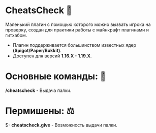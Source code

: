 # CheatsCheck 💬
Маленький плагин c помощью которого можно вызвать игрока на проверку, создан для практики работы с майнкрафт плагинами и гитхабом. 
 - Плагин поддерживается большинством известных ядер **(Spigot/Paper/Bukkit)**.
 - Доступен для версий **1.16.X - 1.19.X**.

<!--
 ### **Выбор языка: [[RU]](./README.md) [[EN]](./README_EN.md)**
-->
# Основные команды: 💾
  **/cheatscheck** - Выдача палки.

# Пермишены: ⚖️
$- **cheatscheck.give** - Возможность выдачи палки.

<!--
# Фото 📷

#### Использование команды
<img src="/photos/use.png">

#### Использование команды с лишними аргументами
<img src="/photos/args.png">

#### Использование команды без прав доступа
<img src="/photos/perm.png">

#### Использование команды из консоли
<img src="/photos/console.png">

#### Вывод анонимного сообщения
<img src="/photos/chat.png">

-->

